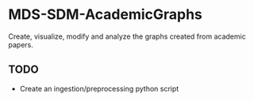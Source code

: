 # MDS-SDM-AcademicGraphs
Create, visualize, modify and analyze the graphs created from academic papers.

## TODO
- Create an ingestion/preprocessing python script
